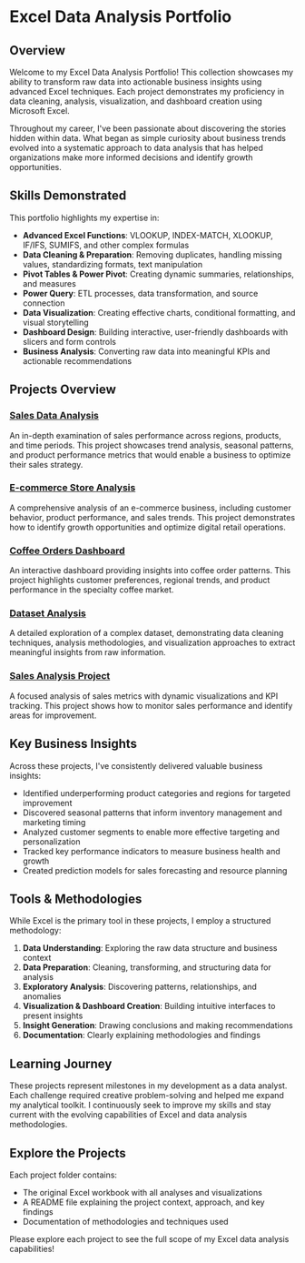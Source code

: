 # Excel Data Analysis Portfolio

## Overview

Welcome to my Excel Data Analysis Portfolio! This collection showcases my ability to transform raw data into actionable business insights using advanced Excel techniques. Each project demonstrates my proficiency in data cleaning, analysis, visualization, and dashboard creation using Microsoft Excel.

Throughout my career, I've been passionate about discovering the stories hidden within data. What began as simple curiosity about business trends evolved into a systematic approach to data analysis that has helped organizations make more informed decisions and identify growth opportunities.

## Skills Demonstrated

This portfolio highlights my expertise in:

- **Advanced Excel Functions**: VLOOKUP, INDEX-MATCH, XLOOKUP, IF/IFS, SUMIFS, and other complex formulas
- **Data Cleaning & Preparation**: Removing duplicates, handling missing values, standardizing formats, text manipulation
- **Pivot Tables & Power Pivot**: Creating dynamic summaries, relationships, and measures
- **Power Query**: ETL processes, data transformation, and source connection
- **Data Visualization**: Creating effective charts, conditional formatting, and visual storytelling
- **Dashboard Design**: Building interactive, user-friendly dashboards with slicers and form controls
- **Business Analysis**: Converting raw data into meaningful KPIs and actionable recommendations

## Projects Overview

### [Sales Data Analysis]()
An in-depth examination of sales performance across regions, products, and time periods. This project showcases trend analysis, seasonal patterns, and product performance metrics that would enable a business to optimize their sales strategy.

### [E-commerce Store Analysis]()
A comprehensive analysis of an e-commerce business, including customer behavior, product performance, and sales trends. This project demonstrates how to identify growth opportunities and optimize digital retail operations.

### [Coffee Orders Dashboard]()
An interactive dashboard providing insights into coffee order patterns. This project highlights customer preferences, regional trends, and product performance in the specialty coffee market.

### [Dataset Analysis]()
A detailed exploration of a complex dataset, demonstrating data cleaning techniques, analysis methodologies, and visualization approaches to extract meaningful insights from raw information.

### [Sales Analysis Project]()
A focused analysis of sales metrics with dynamic visualizations and KPI tracking. This project shows how to monitor sales performance and identify areas for improvement.

## Key Business Insights

Across these projects, I've consistently delivered valuable business insights:

- Identified underperforming product categories and regions for targeted improvement
- Discovered seasonal patterns that inform inventory management and marketing timing
- Analyzed customer segments to enable more effective targeting and personalization
- Tracked key performance indicators to measure business health and growth
- Created prediction models for sales forecasting and resource planning

## Tools & Methodologies

While Excel is the primary tool in these projects, I employ a structured methodology:

1. **Data Understanding**: Exploring the raw data structure and business context
2. **Data Preparation**: Cleaning, transforming, and structuring data for analysis
3. **Exploratory Analysis**: Discovering patterns, relationships, and anomalies
4. **Visualization & Dashboard Creation**: Building intuitive interfaces to present insights
5. **Insight Generation**: Drawing conclusions and making recommendations
6. **Documentation**: Clearly explaining methodologies and findings

## Learning Journey

These projects represent milestones in my development as a data analyst. Each challenge required creative problem-solving and helped me expand my analytical toolkit. I continuously seek to improve my skills and stay current with the evolving capabilities of Excel and data analysis methodologies.

## Explore the Projects

Each project folder contains:
- The original Excel workbook with all analyses and visualizations
- A README file explaining the project context, approach, and key findings
- Documentation of methodologies and techniques used

Please explore each project to see the full scope of my Excel data analysis capabilities!